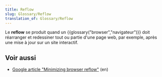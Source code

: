 ```yaml
---
title: Reflow
slug: Glossary/Reflow
translation_of: Glossary/Reflow
---
```


Le **reflow** se produit quand un {{glossary("browser","navigateur")}} doit réarranger et redessiner tout ou partie d'une page web, par exemple, après une mise à jour sur un site interactif.

## Voir aussi

- [Google article "Minimizing browser reflow"](https://developers.google.com/speed/articles/reflow) (en)
